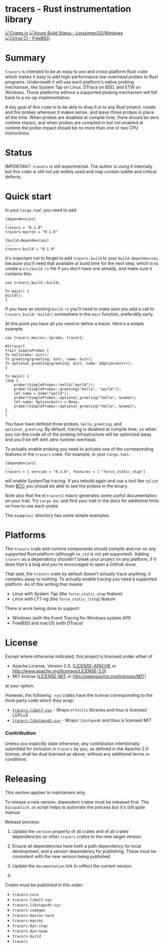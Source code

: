 # tracers - Rust instrumentation library

[![Crates.io](https://img.shields.io/crates/v/tracers?style=plastic)](https://crates.io/crates/tracers)
[![Azure Build Status - Linux/macOS/Windows](https://dev.azure.com/anelson-open-source/tracers/_apis/build/status/anelson.tracers?branchName=master)](https://dev.azure.com/anelson-open-source/tracers/_build/latest?definitionId=4&branchName=master)
[![Cirrus CI - FreeBSD](https://img.shields.io/cirrus/github/anelson/tracers)](https://cirrus-ci.com/github/anelson/tracers)

# Summary

`tracers` is intended to be an easy to use and cross-platform Rust crate which makes it easy to add high-performance
low-overhead probes to Rust programs.  Underneath it will use each platform's native probing mechanism, like System Tap
on Linux, DTrace on BSD, and ETW on Windows.  Those platforms without a supported probing mechanism will fall back to
a no-op implementation.

A key goal of this crate is to be able to drop it in to any Rust project, create and fire probes wherever it makes
sense, and leave those probes in place all the time.  When probes are disabled at compile time, there should be zero
runtime impact, and when probes are compiled in but not enabled at runtime the probe impact should be no more than one
or two CPU instructions.

# Status

*IMPORTANT*: `tracers` is still experimental.  The author is using it internally but this crate is still not yet widely
used and may contain subtle and critical defects.  

# Quick start

In your `Cargo.toml` you need to add:

    [dependencies]
    ...
    tracers = "0.1.0"
    tracers-macros = "0.1.0"

    [build-dependencies]
    ...
    tracers-build = "0.1.0"

It's important not to forget to add `tracers-build` to your `build-dependencies`, because you'll need that available at
build time for the next step, which is to create a `src/build.rs` file if you don't have one already, and make sure it
contains this:

    use tracers_build::build;

    fn main() {
	build();
    }

If you have an existing `build.rs` you'll need to make sure you add a call to `tracers_build::build()` somewhere in the
`main` function, preferably early.

At this point you have all you need to define a tracer.  Here's a simple example:

    use tracers_macros::{probe, tracer};

    #[tracer]
    trait SimpleProbes {
	fn hello(who: &str);
	fn greeting(greeting: &str, name: &str);
	fn optional_greeting(greeting: &str, name: &Option<&str>);
    }

    fn main() {
	loop {
	    probe!(SimpleProbes::hello("world"));
	    probe!(SimpleProbes::greeting("hello", "world"));
	    let name = Some("world");
	    probe!(SimpleProbes::optional_greeting("hello", &name));
	    let name: Option<&str> = None;
	    probe!(SimpleProbes::optional_greeting("hello", &name));
	}
    }

You have have defined three probes, `hello`, `greeting`, and `optional_greeting`.  By default, tracing is disabled at
compile time, so when you run this code all of the probing infrastructure will be optimized away and you'll be left with
zero runtime overhead.

To actually enable probing you need to activate one of the corresponding features in the `tracers` crate.  For example,
in your `Cargo.toml`:

    [dependencies]
    ...
    tracers = { version = "0.1.0", features = [ "force_static_stap"]

will enable SystemTap tracing.  If you rebuild again and use a tool like `tplist` from
[BCC](https://github.com/iovisor/bcc) you should be able to see the probes in the binary.

Note also that the `#[tracers]` macro generates some useful documentation on your trait.  Try `cargo doc` and find your
trait in the docs for additional hints on how to use each probe.

The `examples/` directory has some simple examples.

# Platforms

The `tracers` crate and runtime components should compile and run on any supported Rust platform (although `no_std` is
not yet supported).  Adding `tracers` as a dependency shouldn't break your project on any platform; if it does that's
a bug and you're encouraged to open a GitHub issue.

That said, the `tracers` crate by default doesn't actually trace anything; it compiles away to nothing.  To actually
enable tracing you need a supported platform.  As of this writing that means:

* Linux with System Tap (the `force_static_stap` feature)
* Linux with LTT-ng (the `force_static_lttng`) feature

There is work being done to support:

* Windows (with the Event Tracing for Windows system API)
* FreeBSD and macOS (with DTrace)


# License

Except where otherwise indicated, this project is licensed under either of

 * Apache License, Version 2.0, ([LICENSE-APACHE](LICENSE-APACHE) or http://www.apache.org/licenses/LICENSE-2.0)
 * MIT license ([LICENSE-MIT](LICENSE-MIT) or http://opensource.org/licenses/MIT)

at your option.

However, the following `-sys` crates have the license
corresponding to the third-party code which they wrap:

* [`tracers-libelf-sys`](tracers-libelf-sys/) - Wraps `elfutils` libraries and thus is licensed LGPLv3
* [`tracers-libstapsdt-sys`](tracers-libstapsdt-sys/) - Wraps `libstapsdt` and thus is licensed MIT

### Contribution

Unless you explicitly state otherwise, any contribution intentionally submitted
for inclusion in `tracers` by you, as defined in the Apache-2.0 license, shall be
dual licensed as above, without any additional terms or conditions.

# Releasing

This section applies to maintainers only.

To release a new version, dependent crates must be released first.  The `bin/publish.sh` script helps to automate the
process but it's still quite manual.

Release process:

1. Update the `version` property of all crates and of all crates' dependencies on other `tracers` crates to the new
   target version.

1. Ensure all dependencies have both a path dependency for local development, and a version dependency for publishing.
   These must be consistent with the new version being published.

1. Update the `documentation` link to reflect the current version.

1. 

Crates must be published in this order:

* `tracers-core`
* `tracers-libelf-sys`
* `tracers-libstapsdt-sys`
* `tracers-codegen`
* `tracers-macros-hack`
* `tracers-macros`
* `tracers-dyn-stap`
* `tracers-dyn-noop`
* `tracers-build`
* `tracers`
